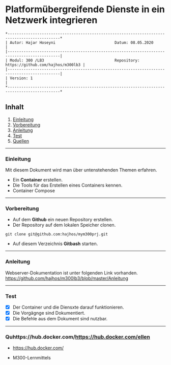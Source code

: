 # Platformübergreifende Dienste in ein Netzwerk integrieren
``` 
*---------------------------------------------------------------------------------------------*
| Autor: Hajar Hoseyni                          Datum: 08.05.2020                             |
|---------------------------------------------------------------------------------------------|
| Modul: 300 /LB3                               Repository: https://github.com/hajhos/m300lb3 |
|---------------------------------------------------------------------------------------------|
| Version: 1                                                                                  |
*---------------------------------------------------------------------------------------------*
```
## Inhalt
1. [Einleitung](#Einleitung)
2. [Vorbereitung](#Vorbereitung)
3. [Anleitung](#Anleitung)
4. [Test](#Test)
5. [Quellen](#Quellen)
___
### Einleitung
Mit diesem Dokument wird man über untenstehenden Themen erfahren.
- Ein **Container** erstellen.
- Die Tools für das Erstellen eines Containers kennen.
- Container Compose
___
### Vorbereitung
- Auf dem **Github** ein neuen Repository erstellen.
- Der Repository auf dem lokalen Speicher clonen.
```
git clone git@github.com:hajhos/mym300prj.git
```
- Auf diesem Verzeichnis **Gitbash** starten.
___
### Anleitung
Webserver-Dokumentation ist unter folgenden Link vorhanden.
https://github.com/hajhos/m300lb3/blob/master/Anleitung
___
### Test
- [x] Der Container und die Diensxte darauf funktionieren.
- [x] Die Vorgägnge sind Dokumentiert.
- [x] Die Befehle aus dem Dokument sind nutzbar.
___
### Quhttps://hub.docker.com/https://hub.docker.com/ellen
- https://hub.docker.com/

- M300-Lernmittels
